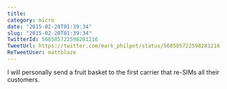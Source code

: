 ```yaml
---
title: 
category: micro
date: "2015-02-20T01:39:34"
slug: "2015-02-20T01:39:34"
TwitterId: 568585722598281216
TweetUrl: https://twitter.com/mark_philpot/status/568585722598281216
ReTweetUser: mattblaze
---
```


<i class="fa fa-retweet" aria-hidden="true"></i> I will personally send a fruit basket to the first carrier that re-SIMs all their customers.